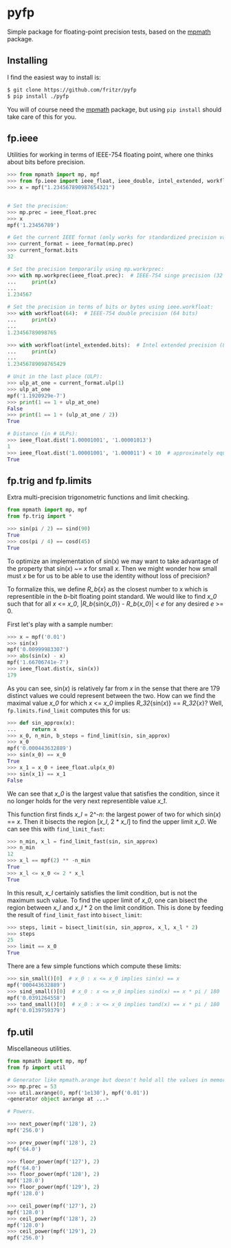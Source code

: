 pyfp
====

Simple package for floating-point precision tests, based on the
[mpmath](https://github.com/fredrik-johansson/mpmath) package.

Installing
----------

I find the easiest way to install is:

```bash
$ git clone https://github.com/fritzr/pyfp
$ pip install ./pyfp
```

You will of course need the
[mpmath](https://github.com/fredrik-johansson/mpmath) package, but
using `pip install` should take care of this for you.

fp.ieee
-------

Utilities for working in terms of IEEE-754 floating point, where one thinks
about bits before precision.

```python
>>> from mpmath import mp, mpf
>>> from fp.ieee import ieee_float, ieee_double, intel_extended, workfloat
>>> x = mpf("1.234567890987654321")


# Set the precision:
>>> mp.prec = ieee_float.prec
>>> x
mpf('1.23456789')

# Get the current IEEE format (only works for standardized precision values):
>>> current_format = ieee_format(mp.prec)
>>> current_format.bits
32

# Set the precision temporarily using mp.workrprec:
>>> with mp.workprec(ieee_float.prec):  # IEEE-754 singe precision (32 bits)
...     print(x)
...
1.234567

# Set the precision in terms of bits or bytes using ieee.workfloat:
>>> with workfloat(64):  # IEEE-754 double precision (64 bits)
...     print(x)
...
1.23456789098765

>>> with workfloat(intel_extended.bits):  # Intel extended precision (80 bits)
...     print(x)
...
1.23456789098765429

# Unit in the last place (ULP):
>>> ulp_at_one = current_format.ulp(1)
>>> ulp_at_one
mpf('1.1920929e-7')
>>> print(1 == 1 + ulp_at_one)
False
>>> print(1 == 1 + (ulp_at_one / 2))
True

# Distance (in # ULPs):
>>> ieee_float.dist('1.00001001', '1.00001013')
1
>>> ieee_float.dist('1.00001001', '1.000011') < 10  # approximately equal
True

```

fp.trig and fp.limits
---------------------

Extra multi-precision trigonometric functions and limit checking.

```python
from mpmath import mp, mpf
from fp.trig import *

>>> sin(pi / 2) == sind(90)
True
>>> cos(pi / 4) == cosd(45)
True
```

To optimize an implementation of sin(x) we may want to take advantage of the
property that sin(*x*) ~= *x* for small *x*. Then we might wonder how small
must *x* be for us to be able to use the identity without loss of precision?

To formalize this, we define *R_b*{*x*} as the closest number to x which is
representible in the *b*-bit floating point standard. We would like to find
*x_0* such that for all *x* <= *x_0*, |*R_b*{sin(*x_0*)} - *R_b*{*x_0*}| < *e*
for any desired *e* >= 0.

First let's play with a sample number:

```python
>>> x = mpf('0.01')
>>> sin(x)
mpf('0.00999983307')
>>> abs(sin(x) - x)
mpf('1.66706741e-7')
>>> ieee_float.dist(x, sin(x))
179
```

As you can see, sin(*x*) is relatively far from *x* in the sense that there are
179 distinct values we could represent between the two. How can we find the
maximal value *x_0* for which *x* <= *x_0* implies *R_32*{sin(*x*)} ==
*R_32*{*x*}?  Well, `fp.limits.find_limit` computes this for us:

```python
>>> def sin_approx(x):
...     return x
>>> x_0, n_min, b_steps = find_limit(sin, sin_approx)
>>> x_0
mpf('0.000443632889')
>>> sin(x_0) == x_0
True
>>> x_1 = x_0 + ieee_float.ulp(x_0)
>>> sin(x_1) == x_1
False
```

We can see that *x_0* is the largest value that satisfies the condition,
since it no longer holds for the very next representible value *x_1*.

This function first finds *x_l* = 2^*-n*: the largest power of two for which
sin(*x*) == *x*. Then it bisects the region [*x_l*, 2 \* *x_l*] to find the
upper limit *x_0*. We can see this with `find_limit_fast`:

```python
>>> n_min, x_l = find_limit_fast(sin, sin_approx)
>>> n_min
12
>>> x_l == mpf(2) ** -n_min
True
>>> x_l <= x_0 <= 2 * x_l
True
```

In this result, *x_l* certainly satisfies the limit condition, but is not the
maximum such value. To find the upper limit of *x_0*, one can bisect the
region between *x_l* and *x_l* * 2 on the limit condition. This is done by
feeding the result of `find_limit_fast` into `bisect_limit`:

```python
>>> steps, limit = bisect_limit(sin, sin_approx, x_l, x_l * 2)
>>> steps
25
>>> limit == x_0
True
```

There are a few simple functions which compute these limits:

```python
>>> sin_small()[0]  # x_0 : x <= x_0 implies sin(x) == x
mpf('000443632889')
>>> sind_small()[0]  # x_0 : x <= x_0 implies sind(x) == x * pi / 180
mpf('0.0391264558')
>>> tand_small()[0]  # x_0 : x <= x_0 implies tand(x) == x * pi / 180
mpf('0.0139759379')
```

fp.util
-------

Miscellaneous utilities.

```python
from mpmath import mp, mpf
from fp import util

# Generator like mpmath.arange but doesn't hold all the values in memory.
>>> mp.prec = 53
>>> util.axrange(0, mpf('1e130'), mpf('0.01'))
<generator object axrange at ...>

# Powers.

>>> next_power(mpf('128'), 2)
mpf('256.0')

>>> prev_power(mpf('128'), 2)
mpf('64.0')

>>> floor_power(mpf('127'), 2)
mpf('64.0')
>>> floor_power(mpf('128'), 2)
mpf('128.0')
>>> floor_power(mpf('129'), 2)
mpf('128.0')

>>> ceil_power(mpf('127'), 2)
mpf('128.0')
>>> ceil_power(mpf('128'), 2)
mpf('128.0')
>>> ceil_power(mpf('129'), 2)
mpf('256.0')

```
